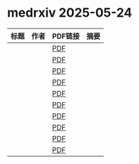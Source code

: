 # medrxiv 2025-05-24

| 标题 | 作者 | PDF链接 |  摘要 |
|------|------|--------|------|
|  |  | [PDF](https://doi.org/10.1101/2023.10.31.23297859) |  |
|  |  | [PDF](https://doi.org/10.1101/2024.06.11.24308709) |  |
|  |  | [PDF](https://doi.org/10.1101/2024.08.16.24312132) |  |
|  |  | [PDF](https://doi.org/10.1101/2025.01.17.25320694) |  |
|  |  | [PDF](https://doi.org/10.1101/2025.03.12.25323795) |  |
|  |  | [PDF](https://doi.org/10.1101/2025.03.10.25323664) |  |
|  |  | [PDF](https://doi.org/10.1101/2025.03.29.25324704) |  |
|  |  | [PDF](https://doi.org/10.1101/2025.05.05.25326970) |  |
|  |  | [PDF](https://doi.org/10.1101/2025.05.09.25327297) |  |
|  |  | [PDF](https://doi.org/10.1101/2025.05.13.25327547) |  |
